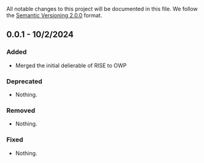All notable changes to this project will be documented in this file.
We follow the [Semantic Versioning 2.0.0](http://semver.org/) format.


## 0.0.1 - 10/2/2024

### Added

- Merged the initial delierable of RISE to OWP

### Deprecated

- Nothing.

### Removed

- Nothing.

### Fixed

- Nothing.
